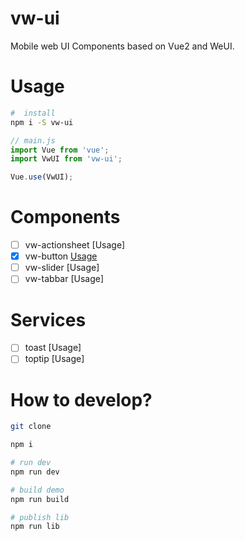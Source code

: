 # vw-ui
 Mobile web UI Components based on Vue2 and WeUI.

# Usage

```bash
#  install
npm i -S vw-ui
```

```js
// main.js
import Vue from 'vue';
import VwUI from 'vw-ui';

Vue.use(VwUI);
```

# Components

- [ ] vw-actionsheet [Usage]
- [x] vw-button [Usage](src/components/button/README.md)
- [ ] vw-slider [Usage]
- [ ] vw-tabbar [Usage]

# Services

- [ ] toast [Usage]
- [ ] toptip [Usage]

# How to develop?

```bash
git clone

npm i

# run dev
npm run dev

# build demo
npm run build

# publish lib
npm run lib
```
